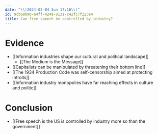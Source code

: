 ```yaml
---
date: "\\[2024-02-04 Sun 17:16\\]"
id: 9cb68b90-a4ff-424a-8131-c42fc7f223e4
title: Can free speech be controlled by industry?
---
```


# Evidence

- [[Information industries shape our cultural and political landscape]]
  - [[The Medium is the Message]]
- [[Capitalists can be manipulated by threatening their bottom line]]
- [[The 1934 Production Code was self-censorship aimed at protecting introits]]
- [[Information industry monopolies have far reaching effects in culture and politic]]

# Conclusion

- [[Free speech is the US is controlled by industry more so than the government]]

